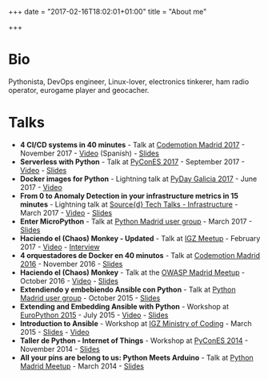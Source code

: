 +++
date = "2017-02-16T18:02:01+01:00"
title = "About me"

+++

# Bio

Pythonista, DevOps engineer, Linux-lover, electronics tinkerer, ham radio operator, eurogame player and geocacher.

# Talks

- **4 CI/CD systems in 40 minutes** - Talk at [Codemotion Madrid 2017](https://2017.codemotion.es/agenda.html#5649626120060928/5321022534320128) - November 2017 - [Video](https://www.youtube.com/watch?v=ktldSQC0-lU) (Spanish) - [Slides](https://speakerdeck.com/lekum/cd-systems-in-40-minutes)
- **Serverless with Python** - Talk at [PyConES 2017](https://2017.es.pycon.org/es/) - September 2017 - [Video](https://www.youtube.com/watch?v=2FhVU9qIuhE) - [Slides](https://speakerdeck.com/lekum/serverless-with-python)
- **Docker images for Python** - Lightning talk at [PyDay Galicia 2017](https://pyday2017.python-vigo.es/es/) - June 2017 - [Video](http://pyvideo.org/pyday-galicia-2017/lightning-talks-2-docker-image-for-python.html)
- **From 0 to Anomaly Detection in your infrastructure metrics in 15 minutes** - Lightning talk at [Source{d} Tech Talks - Infrastructure](http://talks.sourced.tech/infra-2017/) - March 2017 - [Video](https://www.youtube.com/watch?v=MIK5YZaTmhc) - [Slides](https://speakerdeck.com/lekum/from-0-to-anomaly-detection-in-your-infrastructure-metrics-in-15-minutes)
- **Enter MicroPython** - Talk at [Python Madrid user group](https://www.meetup.com/es-ES/Madrid-Python-Meetup/events/238237895/) - March 2017 - [Slides](https://speakerdeck.com/lekum/enter-micropython)
- **Haciendo el (Chaos) Monkey - Updated** - Talk at [IGZ Meetup](http://www.intelygenz.es/haciendo-chaos-monkey-teoria-practica/) - February 2017 - [Video](https://www.youtube.com/watch?v=Vkn8UCcjZUE) - [Interview](https://bbvaopen4u.com/es/actualidad/chaos-monkey-la-herramienta-que-provoca-pequenos-fallos-para-evitar-otros-mayores)
- **4 orquestadores de Docker en 40 minutos** - Talk at [Codemotion Madrid 2016](https://2016.codemotion.es/agenda.html#5732408326356992/83544007) - November 2016 - [Slides](https://speakerdeck.com/lekum/4-orquestadores-de-docker-en-40-minutos)
- **Haciendo el (Chaos) Monkey** - Talk at the [OWASP Madrid Meetup](https://www.meetup.com/es-ES/OWASP-Madrid/) - October 2016 - [Video](https://youtu.be/1jeTZPWTCoE?t=81) - [Slides](http://slides.com/alejandroguiraorodriguez/haciendo-el-chaos-monkey)
- **Extendiendo y embebiendo Ansible con Python** - Talk at [Python Madrid user group](http://www.python-madrid.es/meetings/reunion-octubre-2015-python-madrid/) - October 2015 - [Slides](http://slides.com/alejandroguiraorodriguez/ee-ansible-con-python/#/)
- **Extending and Embedding Ansible with Python** - Workshop at [EuroPython 2015](https://ep2015.europython.eu/conference/talks/extending-and-embedding-ansible-with-python) - July 2015 - [Video](https://www.youtube.com/watch?v=qLoBHbVb0Fw) - [Slides](http://slides.com/alejandroguiraorodriguez/ee-ansible-with-python#/)
- **Introduction to Ansible** - Workshop at [IGZ Ministry of Coding](http://www.intelygenz.com/es/notas-de-prensa/173/ministryofcoding-una-introduccion-ansible-una-reflexion-sobre-pereza) - March 2015 - [Slides](http://slides.com/alejandroguiraorodriguez/introduction-to-ansible) - [Video](https://www.youtube.com/watch?v=ut8aoPA5-G4)
- **Taller de Python - Internet of Things** - Workshop at [PyConES 2014](http://2014.es.pycon.org/talks#sabado-s4-10:00) - November 2014 - [Slides](http://2014.es.pycon.org/static/talks/Taller%20Python%20-%20Internet%20Of%20Things%20-%20Samuel%20de%20Ancos%20y%20Alejandro%20Guirao.pdf)
- **All your pins are belong to us: Python Meets Arduino** - Talk at [Python Madrid Meetup](http://www.python-madrid.es/meetings/reunion-marzo-2014-python-madrid/) - March 2014 - [Slides](https://speakerdeck.com/lekum/all-your-pins-are-belong-to-us-python-meets-arduino)
